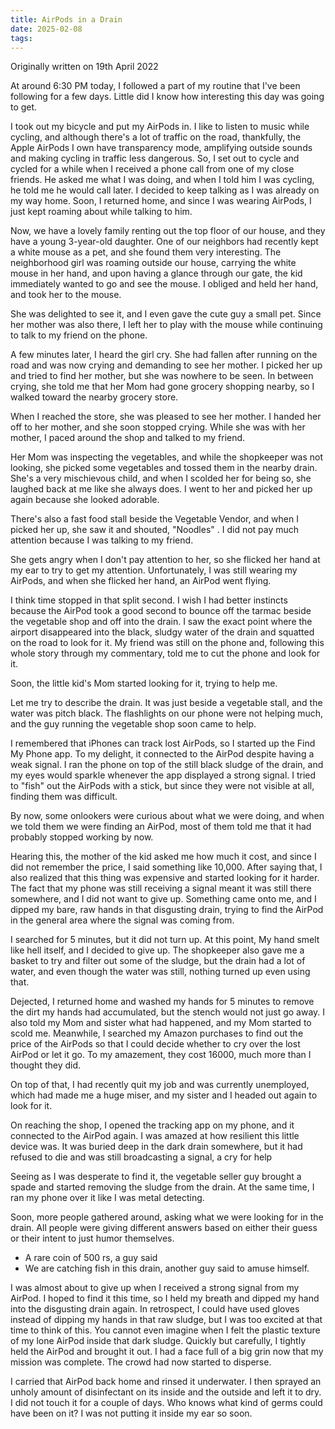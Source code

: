 ```yaml
---
title: AirPods in a Drain
date: 2025-02-08
tags:
---
```


Originally written on 19th April 2022

At around 6:30 PM today, I followed a part of my routine that I've been following for a few days. Little did I know how interesting this day was going to get.

I took out my bicycle and put my AirPods in. I like to listen to music while cycling, and although there's a lot of traffic on the road, thankfully, the Apple AirPods I own have transparency mode, amplifying outside sounds and making cycling in traffic less dangerous. So, I set out to cycle and cycled for a while when I received a phone call from one of my close friends. He asked me what I was doing, and when I told him I was cycling, he told me he would call later. I decided to keep talking as I was already on my way home. Soon, I returned home, and since I was wearing AirPods, I just kept roaming about while talking to him.

Now, we have a lovely family renting out the top floor of our house, and they have a young 3-year-old daughter. One of our neighbors had recently kept a white mouse as a pet, and she found them very interesting. The neighborhood girl was roaming outside our house, carrying the white mouse in her hand, and upon having a glance through our gate, the kid immediately wanted to go and see the mouse. I obliged and held her hand, and took her to the mouse.

She was delighted to see it, and I even gave the cute guy a small pet. Since her mother was also there, I left her to play with the mouse while continuing to talk to my friend on the phone.

A few minutes later, I heard the girl cry. She had fallen after running on the road and was now crying and demanding to see her mother. I picked her up and tried to find her mother, but she was nowhere to be seen. In between crying, she told me that her Mom had gone grocery shopping nearby, so I walked toward the nearby grocery store.

When I reached the store, she was pleased to see her mother. I handed her off to her mother, and she soon stopped crying. While she was with her mother, I paced around the shop and talked to my friend.

Her Mom was inspecting the vegetables, and while the shopkeeper was not looking, she picked some vegetables and tossed them in the nearby drain. She's a very mischievous child, and when I scolded her for being so, she laughed back at me like she always does. I went to her and picked her up again because she looked adorable.

There's also a fast food stall beside the Vegetable Vendor, and when I picked her up, she saw it and shouted, "Noodles" . I did not pay much attention because I was talking to my friend.

She gets angry when I don't pay attention to her, so she flicked her hand at my ear to try to get my attention. Unfortunately, I was still wearing my AirPods, and when she flicked her hand, an AirPod went flying.

I think time stopped in that split second. I wish I had better instincts because the AirPod took a good second to bounce off the tarmac beside the vegetable shop and off into the drain. I saw the exact point where the airport disappeared into the black, sludgy water of the drain and squatted on the road to look for it. My friend was still on the phone and, following this whole story through my commentary, told me to cut the phone and look for it.

Soon, the little kid's Mom started looking for it, trying to help me.

Let me try to describe the drain. It was just beside a vegetable stall, and the water was pitch black. The flashlights on our phone were not helping much, and the guy running the vegetable shop soon came to help.

I remembered that iPhones can track lost AirPods, so I started up the Find My Phone app. To my delight, it connected to the AirPod despite having a weak signal. I ran the phone on top of the still black sludge of the drain, and my eyes would sparkle whenever the app displayed a strong signal. I tried to "fish" out the AirPods with a stick, but since they were not visible at all, finding them was difficult.

By now, some onlookers were curious about what we were doing, and when we told them we were finding an AirPod, most of them told me that it had probably stopped working by now.

Hearing this, the mother of the kid asked me how much it cost, and since I did not remember the price, I said something like 10,000. After saying that, I also realized that this thing was expensive and started looking for it harder. The fact that my phone was still receiving a signal meant it was still there somewhere, and I did not want to give up. Something came onto me, and I dipped my bare, raw hands in that disgusting drain, trying to find the AirPod in the general area where the signal was coming from.

I searched for 5 minutes, but it did not turn up. At this point, My hand smelt like hell itself, and I decided to give up. The shopkeeper also gave me a basket to try and filter out some of the sludge,
but the drain had a lot of water, and even though the water was still, nothing turned up even using that.

Dejected, I returned home and washed my hands for 5 minutes to remove the dirt my hands had accumulated, but the stench would not just go away.
I also told my Mom and sister what had happened, and my Mom started to scold me. Meanwhile, I searched my Amazon purchases to find out the price of the AirPods so that I could decide whether to cry over the lost AirPod or let it go. To my amazement, they cost 16000, much more than I thought they did.

On top of that, I had recently quit my job and was currently unemployed, which had made me a huge miser, and my sister and I headed out again to look for it.

On reaching the shop, I opened the tracking app on my phone, and it connected to the AirPod again. I was amazed at how resilient this little device was. It was buried deep in the dark drain somewhere,
but it had refused to die and was still broadcasting a signal, a cry for help

Seeing as I was desperate to find it, the vegetable seller guy brought a spade and started removing the sludge from the drain. At the same time, I ran my phone over it like I was metal detecting.

Soon, more people gathered around, asking what we were looking for in the drain. All people were giving different answers based on either their guess or
their intent to just humor themselves.

- A rare coin of 500 rs, a guy said
- We are catching fish in this drain, another guy said to amuse himself.

I was almost about to give up when I received a strong signal from my AirPod. I hoped to find it this time, so I held my breath and dipped my hand into the disgusting drain again. In retrospect, I could have used gloves instead of dipping my hands in that raw sludge, but I was too excited at that time to think of this. You cannot even imagine when I felt the plastic texture of my lone AirPod inside that dark sludge. Quickly but carefully, I tightly held the AirPod and brought it out. I had a face full of a big grin now that my mission was complete. The crowd had now started to disperse.

I carried that AirPod back home and rinsed it underwater. I then sprayed an unholy amount of disinfectant on its inside and the outside and left it to dry. I did not touch it for a couple of days. Who knows what kind of germs could have been on it? I was not putting it inside my ear so soon.

